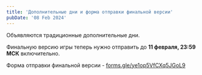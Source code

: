 ```yaml
---
title: 'Дополнительные дни и форма отправки финальной версии'
pubDate: '08 Feb 2024'
---
```


Объявляются традиционные дополнительные дни.

Финальную версию игры теперь нужно отправить до **11 февраля, 23:59 МСК** включительно.

Форма отправки финальной версии - [forms.gle/ye1op5VfCXq5JGoL9](https://forms.gle/ye1op5VfCXq5JGoL9)

